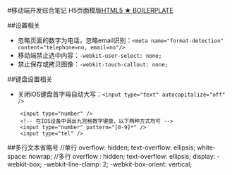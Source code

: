 #移动端开发综合笔记
H5页面模版[HTML5 ★ BOILERPLATE](https://html5boilerplate.com/)

##设置相关
+ 忽略页面的数字为电话，忽略email识别：`<meta name="format-detection" content="telephone=no, email=no"/>`
+ 移动端禁止选中内容：`-webkit-user-select: none;`
+ 禁止保存或拷贝图像：`-webkit-touch-callout: none;`


##键盘设置相关
+ 关闭iOS键盘首字母自动大写：`<input type="text" autocapitalize="off" />`
```
	<input type="number" />
	<!-- 在IOS设备中调出九宫格数字键盘，以下两种方式均可 -->
	<input type="number" pattern="[0-9]*" />
	<input type="tel" />
```

##多行文本省略号
	//单行
	overflow: hidden;
	text-overflow: ellipsis;
	white-space: nowrap;
	//多行
	overflow : hidden;
	text-overflow: ellipsis;
	display: -webkit-box;
	-webkit-line-clamp: 2;
	-webkit-box-orient: vertical;

